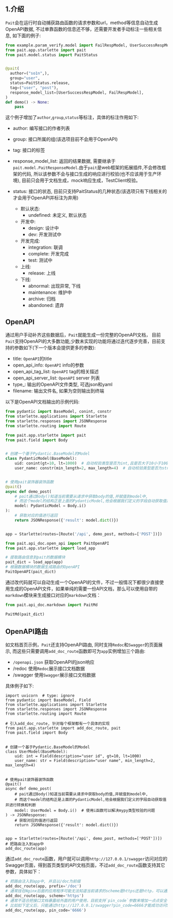 ## 1.介绍
`Pait`会在运行时自动捕获路由函数的请求参数和url，method等信息自动生成OpenAPI数据, 不过单靠函数的信息还不够，还需要开发者手动标注一些相关信息, 如下面的例子:
```Python
from example.param_verify.model import FailRespModel, UserSuccessRespModel
from pait.app.starlette import pait
from pait.model.status import PaitStatus


@pait(
  author=("so1n",),
  group="user",
  status=PaitStatus.release,
  tag=("user", "post"),
  response_model_list=[UserSuccessRespModel, FailRespModel],
)
def demo() -> None:
    pass
```
这个例子增加了`author`,`group`,`status`等标注，具体的标注作用如下:

- author: 编写接口的作者列表
- group: 接口所属的组(该选项目前不会用于OpenAPI)
- tag: 接口的标签
- response_model_list: 返回的结果数据, 需要继承于`pait.model.PaitResponseModel`.由于`pait`是web框架的拓展插件,不会修改框架的代码, 所以该参数不会与接口生成的响应进行校验(也不应该用于生产环境), 目前只会用于文档生成，mock响应生成，TestClient校验。
- status: 接口的状态, 目前只支持PaitStatus的几种状态(该选项只有下线相关的才会用于OpenAPI并标注为弃用)

    * 默认状态:
        - undefined: 未定义, 默认状态
    * 开发中:
        - design: 设计中
        - dev: 开发测试中
    * 开发完成:
        - integration: 联调
        - complete: 开发完成
        - test: 测试中
    * 上线:
        - release: 上线
    * 下线:
        - abnormal: 出现异常, 下线
        - maintenance: 维护中
        - archive: 归档
        - abandoned: 遗弃


## OpenAPI
通过用户手动补齐这些数据后，`Pait`就能生成一份完整的OpenAPI文档， 目前`Pait`支持OpenAPI的大多数功能,少数未实现的功能将通过迭代逐步完善，目前支持的参数如下(下一个版本会提供更多的参数):

- title: `OpenAPI`的title
- open_api_info: `OpenAPI` info的参数
- open_api_tag_list: `OpenAPI` tag的相关描述
- open_api_server_list: `OpenAPI` server 列表
- type_: 输出的OpenAPI文件类型, 可选json和yaml
- filename: 输出文件名, 如果为空则输出到终端

以下是OpenAPI文档输出的示例代码:
```Python
from pydantic import BaseModel, conint, constr
from starlette.applications import Starlette
from starlette.responses import JSONResponse
from starlette.routing import Route

from pait.app.starlette import pait
from pait.field import Body


# 创建一个基于Pydantic.BaseModel的Model
class PydanticModel(BaseModel):
    uid: conint(gt=10, lt=1000)  # 自动校验类型是否为int,且是否大于10小于1000
    user_name: constr(min_length=2, max_length=4)  # 自动校验类型是否为str, 且长度是否大于等于2,小于等于4


# 使用pait装饰器装饰函数
@pait()
async def demo_post(
    # pait通过Body()知道当前需要从请求中获取body的值,并赋值到model中,
    # 而这个model的结构正是上面的PydanticModel,他会根据我们定义的字段自动获取值并进行转换和判断
    model: PydanticModel = Body.i()
):
    # 获取对应的值进行返回
    return JSONResponse({'result': model.dict()})


app = Starlette(routes=[Route('/api', demo_post, methods=['POST'])])

from pait.api_doc.open_api import PaitOpenAPI
from pait.app.starlette import load_app

# 提取路由信息到pait的数据模块
pait_dict = load_app(app)
# 根据数据模块的数据生成路由的OpenAPI
PaitOpenAPI(pait_dict)
```
通过改代码就可以自动生成一个OpenAPI的文件，不过一般情况下都很少直接使用生成的OpenAPI文件，如果单纯的需要一份API文档，那么可以使用自带的`markdown`模块来生成接口对应的`markdown`文档：
```Python
from pait.api_doc.markdown import PaitMd

PaitMd(pait_dict)
```

## OpenAPI路由
如文档首页示例，`Pait`还支持OpenAPI路由, 同时支持`Redoc`和`Swagger`的页面展示, 而这些只需要调用`add_doc_route`函数即可为`app`实例增加三个路由:

- `/openapi.json`  获取OpenAPI的json响应
- /redoc           使用`Redoc`展示接口文档数据
- /swagger         使用`Swagger`展示接口文档数据

具体例子如下:
```Python3
import uvicorn  # type: ignore
from pydantic import BaseModel, Field
from starlette.applications import Starlette
from starlette.responses import JSONResponse
from starlette.routing import Route

# 引入add_doc_route, 针对每个框架都有一个具体的实现
from pait.app.starlette import add_doc_route, pait
from pait.field import Body


# 创建一个基于Pydantic.BaseModel的Model
class UserModel(BaseModel):
    uid: int = Field(description="user id", gt=10, lt=1000)
    user_name: str = Field(description="user name", min_length=2, max_length=4)


# 使用pait装饰器装饰函数
@pait()
async def demo_post(
    # pait通过Body()知道当前需要从请求中获取body的值,并赋值到model中,
    # 而这个model的结构正是上面的PydanticModel,他会根据我们定义的字段自动获取值并进行转换和判断
    model: UserModel = Body.i()  # 使用i函数可以解决mypy类型校验的问题
) -> JSONResponse:
    # 获取对应的值进行返回
    return JSONResponse({'result': model.dict()})


app = Starlette(routes=[Route('/api', demo_post, methods=['POST'])])
# 把路由注入到app中
add_doc_route(app)
```
通过`add_doc_route`函数，用户就可以调用`http://127.0.0.1/swagger`访问对应的Swagger页面，得到首页类型的API文档页面，不过`add_doc_route`函数支持其它参数，具体如下：
```Python
# 把路由注入到app中, 并且以/doc为前缀
add_doc_route(app, prefix='/doc')
# 通常挂在Nginx后面的应用程序可能无法知道当前请求的scheme是https还是http，可以通过scheme指定请求点scheme
add_doc_route(app, scheme='https')
# 通常不适合把接口文档暴露给外面的用户使用，目前支持`pin_code`参数来增加一点点安全性，
# 比如如下定义后，只能通过http://127.0.0.1/swagger?pin_code=6666才能成功访问Swagger页面
add_doc_route(app, pin_code='6666')
```